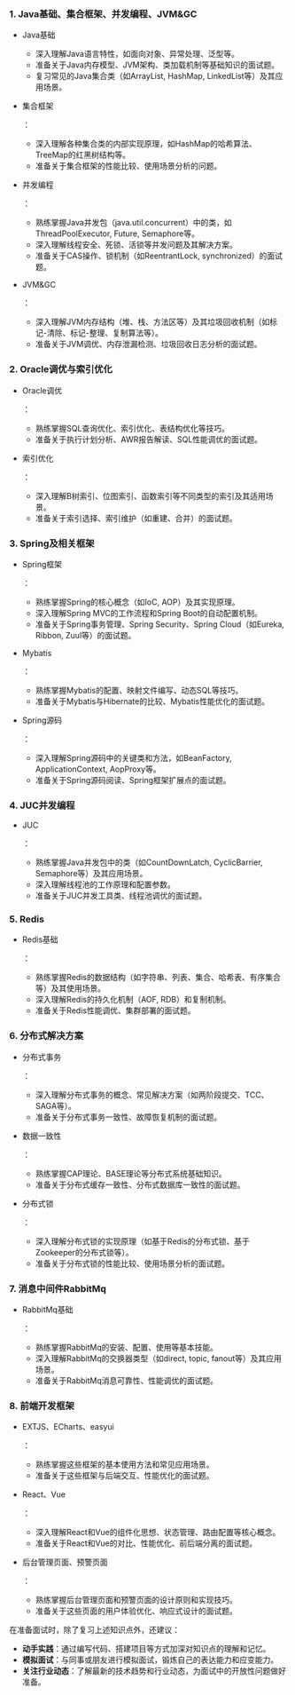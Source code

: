 ### 1. Java基础、集合框架、并发编程、JVM&GC

- Java基础

  - 深入理解Java语言特性，如面向对象、异常处理、泛型等。
  - 准备关于Java内存模型、JVM架构、类加载机制等基础知识的面试题。
  - 复习常见的Java集合类（如ArrayList, HashMap, LinkedList等）及其应用场景。

- 集合框架

  ：

  - 深入理解各种集合类的内部实现原理，如HashMap的哈希算法、TreeMap的红黑树结构等。
  - 准备关于集合框架的性能比较、使用场景分析的问题。

- 并发编程

  ：

  - 熟练掌握Java并发包（java.util.concurrent）中的类，如ThreadPoolExecutor, Future, Semaphore等。
  - 深入理解线程安全、死锁、活锁等并发问题及其解决方案。
  - 准备关于CAS操作、锁机制（如ReentrantLock, synchronized）的面试题。

- JVM&GC

  ：

  - 深入理解JVM内存结构（堆、栈、方法区等）及其垃圾回收机制（如标记-清除、标记-整理、复制算法等）。
  - 准备关于JVM调优、内存泄漏检测、垃圾回收日志分析的面试题。

### 2. Oracle调优与索引优化

- Oracle调优

  ：

  - 熟练掌握SQL查询优化、索引优化、表结构优化等技巧。
  - 准备关于执行计划分析、AWR报告解读、SQL性能调优的面试题。

- 索引优化

  ：

  - 深入理解B树索引、位图索引、函数索引等不同类型的索引及其适用场景。
  - 准备关于索引选择、索引维护（如重建、合并）的面试题。

### 3. Spring及相关框架

- Spring框架

  ：

  - 熟练掌握Spring的核心概念（如IoC, AOP）及其实现原理。
  - 深入理解Spring MVC的工作流程和Spring Boot的自动配置机制。
  - 准备关于Spring事务管理、Spring Security、Spring Cloud（如Eureka, Ribbon, Zuul等）的面试题。

- Mybatis

  ：

  - 熟练掌握Mybatis的配置、映射文件编写、动态SQL等技巧。
  - 准备关于Mybatis与Hibernate的比较、Mybatis性能优化的面试题。

- Spring源码

  ：

  - 深入理解Spring源码中的关键类和方法，如BeanFactory, ApplicationContext, AopProxy等。
  - 准备关于Spring源码阅读、Spring框架扩展点的面试题。

### 4. JUC并发编程

- JUC

  ：

  - 熟练掌握Java并发包中的类（如CountDownLatch, CyclicBarrier, Semaphore等）及其应用场景。
  - 深入理解线程池的工作原理和配置参数。
  - 准备关于JUC并发工具类、线程池调优的面试题。

### 5. Redis

- Redis基础

  ：

  - 熟练掌握Redis的数据结构（如字符串、列表、集合、哈希表、有序集合等）及其使用场景。
  - 深入理解Redis的持久化机制（AOF, RDB）和复制机制。
  - 准备关于Redis性能调优、集群部署的面试题。

### 6. 分布式解决方案

- 分布式事务

  ：

  - 深入理解分布式事务的概念、常见解决方案（如两阶段提交、TCC、SAGA等）。
  - 准备关于分布式事务一致性、故障恢复机制的面试题。

- 数据一致性

  ：

  - 熟练掌握CAP理论、BASE理论等分布式系统基础知识。
  - 准备关于分布式缓存一致性、分布式数据库一致性的面试题。

- 分布式锁

  ：

  - 深入理解分布式锁的实现原理（如基于Redis的分布式锁、基于Zookeeper的分布式锁等）。
  - 准备关于分布式锁的性能比较、使用场景分析的面试题。

### 7. 消息中间件RabbitMq

- RabbitMq基础

  ：

  - 熟练掌握RabbitMq的安装、配置、使用等基本技能。
  - 深入理解RabbitMq的交换器类型（如direct, topic, fanout等）及其应用场景。
  - 准备关于RabbitMq消息可靠性、性能调优的面试题。

### 8. 前端开发框架

- EXTJS、ECharts、easyui

  ：

  - 熟练掌握这些框架的基本使用方法和常见应用场景。
  - 准备关于这些框架与后端交互、性能优化的面试题。

- React、Vue

  ：

  - 深入理解React和Vue的组件化思想、状态管理、路由配置等核心概念。
  - 准备关于React和Vue的对比、性能优化、前后端分离的面试题。

- 后台管理页面、预警页面

  ：

  - 熟练掌握后台管理页面和预警页面的设计原则和实现技巧。
  - 准备关于这些页面的用户体验优化、响应式设计的面试题。

在准备面试时，除了复习上述知识点外，还建议：

- **动手实践**：通过编写代码、搭建项目等方式加深对知识点的理解和记忆。
- **模拟面试**：与同事或朋友进行模拟面试，锻炼自己的表达能力和应变能力。
- **关注行业动态**：了解最新的技术趋势和行业动态，为面试中的开放性问题做好准备。